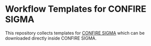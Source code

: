 # Workflow Templates for CONFIRE SIGMA 

This repository collects templates for [CONFIRE SIGMA](http://sigma.stueber.de) which can be downloaded directly inside CONFIRE SIGMA. 

